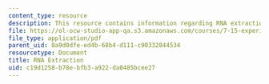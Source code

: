 ```yaml
---
content_type: resource
description: This resource contains information regarding RNA extraction.
file: https://ol-ocw-studio-app-qa.s3.amazonaws.com/courses/7-15-experimental-molecular-genetics-spring-2015/c19d1258b78ebfb3a922da0485bcee27_MIT7_15S15_RNA_extraction.pdf
file_type: application/pdf
parent_uid: 8a9d0dfe-ed4b-68b4-d111-c90332844534
resourcetype: Document
title: RNA Extraction
uid: c19d1258-b78e-bfb3-a922-da0485bcee27
---
```


